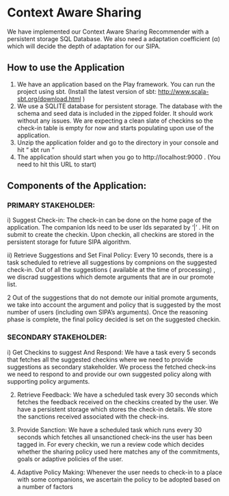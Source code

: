 # Context Aware Sharing
We have implemented our Context Aware Sharing Recommender with a persistent storage SQL Database. We also need a
adaptation coefficient (α) which will decide the depth of adaptation for our SIPA.

## How to use the Application
1. We have an application based on the Play framework.
You can run the project using sbt. (Install the latest version of sbt:
http://www.scala-sbt.org/download.html )
2. We use a SQLITE database for persistent storage. The database with the schema
and seed data is included in the zipped folder. It should work without any issues.
We are expecting a clean slate of checkins so the check-in table is empty for now
and starts populating upon use of the application.
3. Unzip the application folder and go to the directory in your console and hit
“ sbt run ”
4. The application should start when you go to http://localhost:9000 . (You need to hit
this URL to start)

## Components of the Application:
### PRIMARY STAKEHOLDER:
i) Suggest Check-in: 
The check-in can be done on the home page of the application. 
The companion Ids need to be user Ids separated by ‘|’ . Hit on submit to create the
checkin.
Upon checkin, all checkins are stored in the persistent storage for future SIPA algorithm.

ii) Retrieve Suggestions and Set Final Policy:
Every 10 seconds, there is a task scheduled to retrieve all suggestions by compnions on the
suggested check-in. Out of all the suggestions ( available at the time of processing) , we
discrad suggestions which demote arguments that are in our promote list.

2
Out of the suggestions that do not demote our initial promote arguments, we take
into account the argument and policy that is suggested by the most number of users
(including own SIPA’s arguments).
Once the reasoning phase is complete, the final policy decided is set on the suggested
checkin.

### SECONDARY STAKEHOLDER:

i) Get Checkins to suggest And Respond:
We have a task every 5 seconds that fetches all the suggested checkins where we need to
provide suggestions as secondary stakeholder. We process the fetched check-ins we need
to respond to and provide our own suggested policy along with supporting policy
arguments.

2. Retrieve Feedback:
We have a scheduled task every 30 seconds which fetches the feedback received on the
checkins created by the user.
We have a persistent storage which stores the check-in details. We store the sanctions
received associated with the check-ins.

3. Provide Sanction:
We have a scheduled task which runs every 30 seconds which fetches all unsanctioned
check-ins the user has been tagged in.
For every checkin, we run a review code which decides whether the sharing policy used
here matches any of the commitments, goals or adaptive policies of the user.

4. Adaptive Policy Making:
Whenever the user needs to check-in to a place with some companions, we ascertain the
policy to be adopted based on a number of factors
